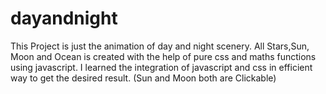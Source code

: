 # dayandnight
This Project is just the animation of day and night scenery. All Stars,Sun, Moon and Ocean
is created with the help of pure css and maths functions using javascript. I learned the 
integration of javascript and css in efficient way to get the desired result.
(Sun and Moon both are Clickable)
